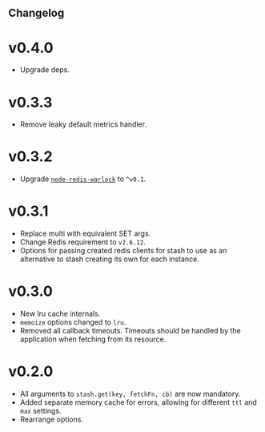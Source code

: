Changelog
---

# v0.4.0

* Upgrade deps.

# v0.3.3

* Remove leaky default metrics handler.

# v0.3.2

* Upgrade [`node-redis-warlock`](https://www.npmjs.org/package/node-redis-warlock) to `^v0.1`.

# v0.3.1

* Replace multi with equivalent SET args.
* Change Redis requirement to `v2.6.12`.
* Options for passing created redis clients for stash to use as an alternative to stash creating its own for each instance.

# v0.3.0

* New lru cache internals.
* `memoize` options changed to `lru`.
* Removed all callback timeouts. Timeouts should be handled by the application when fetching from its resource.

# v0.2.0

* All arguments to `stash.get(key, fetchFn, cb)` are now mandatory.
* Added separate memory cache for errors, allowing for different `ttl` and `max` settings.
* Rearrange options.
